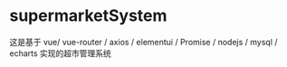 # supermarketSystem
这是基于 vue/ vue-router / axios / elementui / Promise / nodejs / mysql / echarts 实现的超市管理系统
